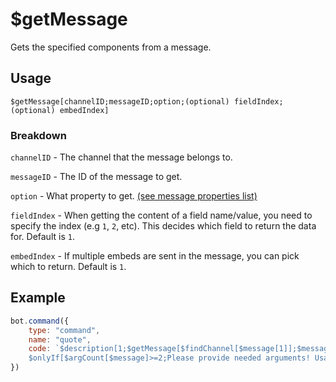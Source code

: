 # $getMessage
Gets the specified components from a message.

## Usage
```
$getMessage[channelID;messageID;option;(optional) fieldIndex;(optional) embedIndex]
```

### Breakdown
`channelID` - The channel that the message belongs to.

`messageID` - The ID of the message to get.

`option` - What property to get. [(see message properties list)](https://djs-bdscript.gitbook.io/docs/properties/message-properties)

`fieldIndex` - When getting the content of a field name/value, you need to specify the index (e.g `1`, `2`, etc). This decides which field to return the data for. Default is `1`.

`embedIndex` - If multiple embeds are sent in the message, you can pick which to return. Default is `1`.

## Example
```js
bot.command({
    type: "command",
    name: "quote",
    code: `$description[1;$getMessage[$findChannel[$message[1]];$message[2];content]]
    $onlyIf[$argCount[$message]>=2;Please provide needed arguments! Usage: <prefix>quote (channel) (messageID)]`
})
```
